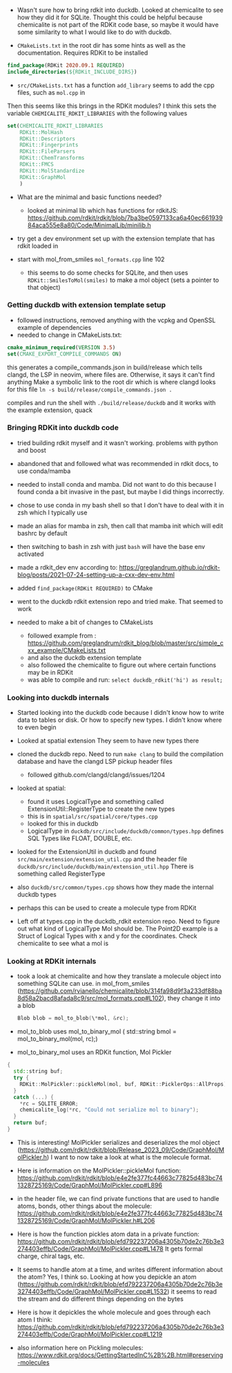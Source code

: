- Wasn't sure how to bring rdkit into duckdb. Looked at chemicalite to see how they did it for SQLite.
  Thought this could be helpful because chemicalite is not part of the RDKit code base, so maybe it would
  have some similarity to what I would like to do with duckdb.

- `CMakeLists.txt` in the root dir has some hints as well as the documentation.
  Requires RDKit to be installed

```Cmake
find_package(RDKit 2020.09.1 REQUIRED)
include_directories(${RDKit_INCLUDE_DIRS})
```

- `src/CMakeLists.txt` has a function `add_library` seems to add the cpp files,
  such as `mol.cpp` in

Then this seems like this brings in the RDKit modules?
I think this sets the variable `CHEMICALITE_RDKIT_LIBRARIES` with the following values

```Cmake
set(CHEMICALITE_RDKIT_LIBRARIES
    RDKit::MolHash
    RDKit::Descriptors
    RDKit::Fingerprints
    RDKit::FileParsers
    RDKit::ChemTransforms
    RDKit::FMCS
    RDKit::MolStandardize
    RDKit::GraphMol
    )
```

- What are the minimal and basic functions needed?

  - looked at minimal lib which has functions for rdkitJS: https://github.com/rdkit/rdkit/blob/7ba3be0597133ca6a40ec66193984aca555e8a80/Code/MinimalLib/minilib.h

- try get a dev environment set up with the extension template that has rdkit loaded in
- start with mol_from_smiles `mol_formats.cpp` line 102
  - this seems to do some checks for SQLite, and then uses `RDKit::SmilesToMol(smiles)` to make a mol object (sets a pointer to that object)

### Getting duckdb with extension template setup

- followed instructions, removed anything with the vcpkg and OpenSSL example of dependencies
- needed to change in CMakeLists.txt:

```cmake
cmake_minimum_required(VERSION 3.5)
set(CMAKE_EXPORT_COMPILE_COMMANDS ON)
```

this generates a compile_commands.json in build/release which tells clangd, the LSP in neovim, where files are. Otherwise, it says it can't find anything
Make a symbolic link to the root dir which is where clangd looks for this file
`ln -s build/release/compile_commands.json .`

compiles and run the shell with `./build/release/duckdb` and it works with the example extension, quack

### Bringing RDKit into duckdb code

- tried building rdkit myself and it wasn't working. problems with python and boost
- abandoned that and followed what was recommended in rdkit docs, to use conda/mamba
- needed to install conda and mamba. Did not want to do this because I found conda a bit invasive in the past, but maybe I did things incorrectly.
- chose to use conda in my bash shell so that I don't have to deal with it in zsh which I typically use
- made an alias for mamba in zsh, then call that mamba init which will edit bashrc by default
- then switching to bash in zsh with just `bash` will have the base env activated
- made a rdkit_dev env according to: https://greglandrum.github.io/rdkit-blog/posts/2021-07-24-setting-up-a-cxx-dev-env.html
- added `find_package(RDKit REQUIRED)` to CMake
- went to the duckdb rdkit extension repo and tried make. That seemed to work

- needed to make a bit of changes to CMakeLists
  - followed example from : https://github.com/greglandrum/rdkit_blog/blob/master/src/simple_cxx_example/CMakeLists.txt
  - and also the duckdb extension template
  - also followed the chemicalite to figure out where certain functions may be in RDKit
  - was able to compile and run: `select duckdb_rdkit('hi') as result;`

### Looking into duckdb internals

- Started looking into the duckdb code because I didn't know how to write data to tables or disk. Or how to specify new types. I didn't know where to even begin
- Looked at spatial extension They seem to have new types there
- cloned the duckdb repo. Need to run `make clang` to build the compilation database and have the clangd LSP pickup header files

  - followed github.com/clangd/clangd/issues/1204

- looked at spatial:

  - found it uses LogicalType and something called ExtensionUtil::RegisterType to create the new types
  - this is in `spatial/src/spatial/core/types.cpp`
  - looked for this in duckdb
  - LogicalType in `duckdb/src/include/duckdb/common/types.hpp` defines SQL Types like FLOAT, DOUBLE, etc.

- looked for the ExtensionUtil in duckdb and found `src/main/extension/extension_util.cpp` and
  the header file `duckdb/src/include/duckdb/main/extension_util.hpp`
  There is something called RegisterType
- also `duckdb/src/common/types.cpp` shows how they made the internal duckdb types

- perhaps this can be used to create a molecule type from RDKit
- Left off at types.cpp in the duckdb_rdkit extension repo.
  Need to figure out what kind of LogicalType Mol should be. The Point2D example is a Struct of Logical Types with x and y for the coordinates.
  Check chemicalite to see what a mol is

### Looking at RDKit internals

- took a look at chemicalite and how they translate a molecule object into something SQLite can use.
  in mol_from_smiles (https://github.com/rvianello/chemicalite/blob/314fa98d9f3a233df88ba8d58a2bacd8afada8c9/src/mol_formats.cpp#L102), they change it into a blob

  ```c++
  Blob blob = mol_to_blob(\*mol, &rc);
  ```

- mol_to_blob uses mol_to_binary_mol ( std::string bmol = mol_to_binary_mol(mol, rc);)
- mol_to_binary_mol uses an RDKit function, Mol Pickler

```c++
{
  std::string buf;
  try {
    RDKit::MolPickler::pickleMol(mol, buf, RDKit::PicklerOps::AllProps);
  }
  catch (...) {
    *rc = SQLITE_ERROR;
    chemicalite_log(*rc, "Could not serialize mol to binary");
  }
  return buf;
}

```

- This is interesting! MolPickler serializes and deserializes the mol object (https://github.com/rdkit/rdkit/blob/Release_2023_09/Code/GraphMol/MolPickler.h)
  I want to now take a look at what is the molecule format.

- Here is information on the MolPickler::pickleMol function: https://github.com/rdkit/rdkit/blob/e4e2fe377fc44663c77825d483bc741328725169/Code/GraphMol/MolPickler.cpp#L896
- in the header file, we can find private functions that are used to handle atoms, bonds, other things about the molecule: https://github.com/rdkit/rdkit/blob/e4e2fe377fc44663c77825d483bc741328725169/Code/GraphMol/MolPickler.h#L206
- Here is how the function pickles atom data in a private function: https://github.com/rdkit/rdkit/blob/efd792237206a4305b70de2c76b3e3274403effb/Code/GraphMol/MolPickler.cpp#L1478
  It gets formal charge, chiral tags, etc.
- It seems to handle atom at a time, and writes different information about the atom? Yes, I think so. Looking at how you depickle an atom (https://github.com/rdkit/rdkit/blob/efd792237206a4305b70de2c76b3e3274403effb/Code/GraphMol/MolPickler.cpp#L1532)
  it seems to read the stream and do different things depending on the bytes
- Here is how it depickles the whole molecule and goes through each atom I think: https://github.com/rdkit/rdkit/blob/efd792237206a4305b70de2c76b3e3274403effb/Code/GraphMol/MolPickler.cpp#L1219

- also information here on Pickling molecules: https://www.rdkit.org/docs/GettingStartedInC%2B%2B.html#preserving-molecules
